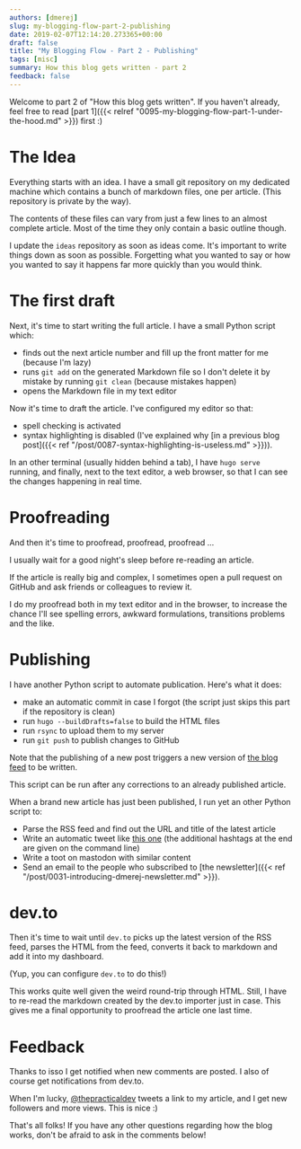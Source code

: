 ```yaml
---
authors: [dmerej]
slug: my-blogging-flow-part-2-publishing
date: 2019-02-07T12:14:20.273365+00:00
draft: false
title: "My Blogging Flow - Part 2 - Publishing"
tags: [misc]
summary: How this blog gets written - part 2
feedback: false
---
```


Welcome to part 2 of "How this blog gets written". If you haven't already, feel free to read [part 1]({{< relref "0095-my-blogging-flow-part-1-under-the-hood.md" >}}) first :)

# The Idea

Everything starts with an idea. I have a small git repository on my dedicated machine which contains a bunch of markdown files, one per article. (This repository is private by the way).

The contents of these files can vary from just a few lines to an almost complete article. Most of the time they only contain a basic outline though.

I update the `ideas` repository as soon as ideas come. It's important to write things down as soon as possible. Forgetting what you wanted to say or how you wanted to say it happens far more quickly than you would think.

# The first draft

Next, it's time to start writing the full article. I have a small Python script which:

* finds out the next article number and fill up the front matter for me (because I'm lazy)
* runs `git add` on the generated Markdown file so I don't delete it by mistake by running `git clean` (because mistakes happen)
* opens the Markdown file in my text editor

Now it's time to draft the article. I've configured my editor so that:

* spell checking is activated
* syntax highlighting is disabled (I've explained why [in a previous blog post]({{< ref "/post/0087-syntax-highlighting-is-useless.md" >}})).

In an other terminal (usually hidden behind a tab), I have `hugo serve` running, and finally, next to the text editor, a web browser, so that I can see the changes happening in real time.

# Proofreading

And then it's time to proofread, proofread, proofread ...

I usually wait for a good night's sleep before re-reading an article.

If the article is really big and complex, I sometimes open a pull request on GitHub and ask friends or colleagues to review it.

I do my proofread both in my text editor and in the browser, to increase the chance I'll see spelling errors, awkward formulations, transitions problems and the like.

# Publishing

I have another Python script to automate publication. Here's what it does:

* make an automatic commit in case I forgot (the script just skips this part if the repository is clean)
* run `hugo --buildDrafts=false` to build the HTML files
* run `rsync` to upload them to my server
* run `git push` to publish changes to GitHub

Note that the publishing of a new post triggers a new version of [the blog feed](/index.xml) to be written.

This script can be run after any corrections to an already published article.

When a brand new article has just been published, I run yet an other Python script to:

* Parse the RSS feed and find out the URL and title of the latest article
* Write an automatic tweet like [this one](https://twitter.com/d_merej/status/1092029859864416259) (the additional hashtags at the end are given on the command line)
* Write a toot on mastodon with similar content
* Send an email to the people who subscribed to [the newsletter]({{< ref "/post/0031-introducing-dmerej-newsletter.md" >}}).

# dev.to

Then it's time to wait until `dev.to` picks up the latest version of the RSS feed, parses the HTML from the feed, converts it back to markdown and add it into my dashboard.

(Yup, you can configure `dev.to` to do this!)

This works quite well given the weird round-trip through HTML. Still, I have to re-read the markdown created by the dev.to importer just in case. This gives me a final opportunity to proofread the article one last time.

# Feedback

Thanks to isso I get notified when new comments are posted. I also of course get notifications from dev.to.

When I'm lucky, [@thepracticaldev](https://twitter.com/thepracticaldev) tweets a link to my article, and I get new followers and more views. This is nice :)

That's all folks! If you have any other questions regarding how the blog works, don't be afraid to ask in the comments below!

